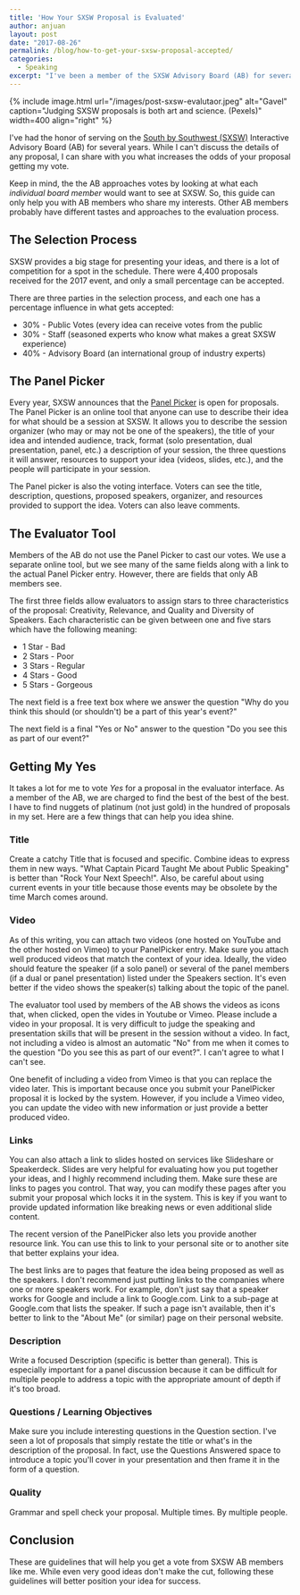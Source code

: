 ```yaml
---
title: 'How Your SXSW Proposal is Evaluated'
author: anjuan
layout: post
date: "2017-08-26"
permalink: /blog/how-to-get-your-sxsw-proposal-accepted/
categories:
  - Speaking
excerpt: "I've been a member of the SXSW Advisory Board (AB) for several years. As a member of the AB, I've reviewed hundreds of proposals submitted throug hthe PanelPicker interface. Here is my approach to deciding if I should vote for a proposal to be a part of SXSW."
---
```


{% include image.html url="/images/post-sxsw-evalutaor.jpeg" alt="Gavel" caption="Judging SXSW proposals is both art and science. (Pexels)" width=400 align="right" %}

I've had the honor of serving on the [South by Southwest (SXSW)](https://www.sxsw.com/) Interactive Advisory Board (AB) for several years. While I can't discuss the details of any proposal, I can share with you what increases the odds of your proposal getting my vote.

Keep in mind, the the AB approaches votes by looking at what each *individual board member* would want to see at SXSW. So, this guide can only help you with AB members who share my interests. Other AB members probably have different tastes and approaches to the evaluation process.

## The Selection Process

SXSW provides a big stage for presenting your ideas, and there is a lot of competition for a spot in the schedule. There were 4,400 proposals received for the 2017 event, and only a small percentage can be accepted.

There are three parties in the selection process, and each one has a percentage influence in what gets accepted:

* 30% - Public Votes (every idea can receive votes from the public
* 30% - Staff (seasoned experts who know what makes a great SXSW experience)
* 40% - Advisory Board (an international group of industry experts)

## The Panel Picker

Every year, SXSW announces that the [Panel Picker](panelpicker.sxsw.com) is open for proposals. The Panel Picker is an online tool that anyone can use to describe their idea for what should be a session at SXSW. It allows you to describe the session organizer (who may or may not be one of the speakers), the title of your idea and intended audience, track, format (solo presentation, dual presentation, panel, etc.) a description of your session, the three questions it will answer, resources to support your idea (videos, slides, etc.), and the people will participate in your session.

The Panel picker is also the voting interface. Voters can see the title, description, questions, proposed speakers, organizer, and resources provided to support the idea. Voters can also leave comments.

## The Evaluator Tool

Members of the AB do not use the Panel Picker to cast our votes. We use a separate online tool, but we see many of the same fields along with a link to the actual Panel Picker entry. However, there are fields that only AB members see.

The first three fields allow evaluators to assign stars to three characteristics of the proposal: Creativity, Relevance, and Quality and Diversity of Speakers. Each characteristic can be given between one and five stars which have the following meaning:

* 1 Star - Bad
* 2 Stars - Poor
* 3 Stars - Regular
* 4 Stars - Good
* 5 Stars - Gorgeous

The next field is a free text box where we answer the question "Why do you think this should (or shouldn't) be a part of this year's event?"

The next field is a final "Yes or No" answer to the question "Do you see this as part of our event?"

## Getting My Yes

It takes a lot for me to vote *Yes* for a proposal in the evaluator interface. As a member of the AB, we are charged to find the best of the best of the best. I have to find nuggets of platinum (not just gold) in the hundred of proposals in my set. Here are a few things that can help you idea shine.

### Title

Create a catchy Title that is focused and specific. Combine ideas to express them in new ways. "What Captain Picard Taught Me about Public Speaking" is better than "Rock Your Next Speech!". Also, be careful about using current events in your title because those events may be obsolete by the time March comes around.


### Video

As of this writing, you can attach two videos (one hosted on YouTube and the other hosted on Vimeo) to your PanelPicker entry. Make sure you attach well produced videos that match the context of your idea. Ideally, the video should feature the speaker (if a solo panel) or several of the panel members (if a dual or panel presentation) listed under the Speakers section. It's even better if the video shows the speaker(s) talking about the topic of the panel.

The evaluator tool used by members of the AB shows the videos as icons that, when clicked, open the vides in Youtube or Vimeo. Please include a video in your proposal. It is very difficult to judge the speaking and presentation skills that will be present in the session without a video. In fact, not including a video is almost an automatic "No" from me when it comes to the question "Do you see this as part of our event?". I can't agree to what I can't see.

One benefit of including a video from Vimeo is that you can replace the video later. This is important because once you submit your PanelPicker proposal it is locked by the system. However, if you include a Vimeo video, you can update the video with new information or just provide a better produced video.

### Links

You can also attach a link to slides hosted on services like Slideshare or Speakerdeck. Slides are very helpful for evaluating how you put together your ideas, and I highly recommend including them.  Make sure these are links to pages you control. That way, you can modify these pages after you submit your proposal which locks it in the system. This is key if you want to provide updated information like breaking news or even additional slide content.

The recent version of the PanelPicker also lets you provide another resource link. You can use this to link to your personal site or to another site that better explains your idea.

The best links are to pages that feature the idea being proposed as well as the speakers. I don't recommend just putting links to the companies where one or more speakers work. For example, don't just say that a speaker works for Google and include a link to Google.com. Link to a sub-page at Google.com that lists the speaker. If such a page isn't available, then it's better to link to the "About Me" (or similar) page on their personal website.

### Description

Write a focused Description (specific is better than general). This is especially important for a panel discussion because it can be difficult for multiple people to address a topic with the appropriate amount of depth if it's too broad.

### Questions / Learning Objectives

Make sure you include interesting questions in the Question section. I've seen a lot of proposals that simply restate the title or what's in the description of the proposal. In fact, use the Questions Answered space to introduce a topic you'll cover in your presentation and then frame it in the form of a question.

### Quality

Grammar and spell check your proposal. Multiple times. By multiple people.

## Conclusion

These are guidelines that will help you get a vote from SXSW AB members like me. While even very good ideas don't make the cut, following these guidelines will better position your idea for success.
